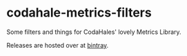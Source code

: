 # codahale-metrics-filters
Some filters and things for CodaHales' lovely Metrics Library.

Releases are hosted over at [bintray](https://bintray.com/capgeminiuk/maven/codahale-metrics-filters/view).
